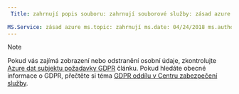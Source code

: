 ```yaml
---
 Title: zahrnují popis souboru: zahrnují souborové služby: zásad azure Autor: eross msft
 
MS.Service: zásad azure ms.topic: zahrnují ms.date: 04/24/2018 ms.author: lizross ms.custom: zahrnout soubor
---
```


>[!Note] 
>Pokud vás zajímá zobrazení nebo odstranění osobní údaje, zkontrolujte [Azure dat subjektu požadavky GDPR](https://docs.microsoft.com/microsoft-365/compliance/gdpr-dsr-azure) článku. Pokud hledáte obecné informace o GDPR, přečtěte si téma [GDPR oddílu v Centru zabezpečení služby](https://www.microsoft.com/en-us/TrustCenter/Privacy/gdpr/default.aspx).